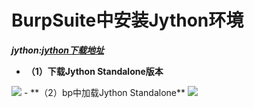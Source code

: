 # BurpSuite中安装Jython环境
***jython:[jython下载地址](https://www.jython.org/download.html)***</br>
- **（1）下载Jython Standalone版本**
<img src=https://github.com/nathanzeng001/Sec-Note/blob/main/Image/bp1.png>
- **（2）bp中加载Jython Standalone**
<img src=https://github.com/nathanzeng001/Sec-Note/blob/main/Image/bp2.png>



